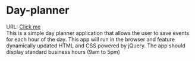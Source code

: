 # Day-planner
URL: <a href="https://bikramshankhar.github.io/Day-planner/">Click me</a>
<br>
This is a simple day planner application that allows the user to save events for each hour of the day. This app will run in the browser and feature dynamically updated HTML and CSS powered by jQuery. The app should display standard business hours (9am to 5pm)